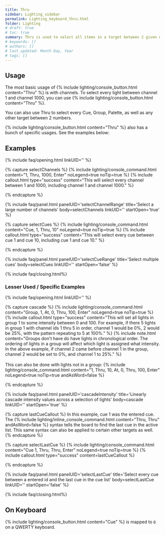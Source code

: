 ```yaml
---
title: Thru
sidebar: Lighting_sidebar
permalink: Lighting_keyboard_thru.html
folder: Lighting
# draft: true
# toc: true
summary: Thru is used to select all items in a target between 2 given numbers.
# keywords: []
# authors: []
# last_updated: Month Day, Year
# tags: []
---
```


## Usage
The most basic usage of {% include lighting/console_button.html content="Thru" %} is with channels. To select every light between channel 1 and channel 1000, you can use {% include lighting/console_button.html content="Thru" %}.

You can also use Thru to select every Cue, Group, Palette, as well as any other target between 2 numbers.

{% include lighting/console_button.html content="Thru" %} also has a bunch of specific usages. See the examples below:
## Examples
<!-- Leave the linkID blank if you want to be able to open multiple sections at once.
Otherwise, only one panel can be open at a time per linkUID.
panelUID must be unique to all other faq panels on this page -->

{% include faq/opening.html linkUID='' %}

{% capture selectChannels %}
{% include lighting/console_command.html content="1, Thru, 1000, Enter" noLegend=true noTip=true %}
{% include callout.html type="success" content="This will select every channel between 1 and 1000, including channel 1 and channel 1000." %}

{% endcapture %}


{% include faq/panel.html panelUID='selectChannelRange' title='Select a large number of channels' body=selectChannels linkUID='' startOpen='true' %}

{% capture selectCues %}
{% include lighting/console_command.html content="Cue, 1, Thru, 10" noLegend=true noTip=true %}
{% include callout.html type="success" content="This will select every cue between cue 1 and cue 10, including cue 1 and cue 10." %}

{% endcapture %}

{% include faq/panel.html panelUID='selectCueRange' title='Select multiple cues' body=selectCues linkUID='' startOpen='false' %}


{% include faq/closing.html%}

### Lesser Used / Specific Examples
<!-- Leave the linkID blank if you want to be able to open multiple sections at once.
Otherwise, only one panel can be open at a time per linkUID.
panelUID must be unique to all other faq panels on this page -->

{% include faq/opening.html linkUID='' %}

{% capture cascade %}
{% include lighting/console_command.html content="Group, 1, At, 0, Thru, 100, Enter" noLegend=true noTip=true %}
{% include callout.html type="success" content="This will set all lights in group 1 to some intensity between 0 and 100. For example, if there 5 lights in group 1 with channel ids 1 thru 5 in order, channel 1 would be 0%, 2 would be 25%, with the pattern repeating to 5 at 100%." %}
{% include note.html content="Groups don't have do have lights in chronological order. The ordering of lights in a group will affect which light is assigned what intensity. In the above example, if channel 2 came before channel 1 in the group, channel 2 would be set to 0%, and channel 1 to 25%." %}
<br><br>
This can also be done with lights not in a group:
{% include lighting/console_command.html content="1, Thru, 10, At, 0, Thru, 100, Enter" noLegend=true noTip=true andAsWord=false %}

{% endcapture %}

{% include faq/panel.html panelUID='cascadeIntensity' title='Linearly cascade intensity values across a selection of lights' body=cascade linkUID='' startOpen='true' %}


{% capture lastCueCallout %}
In this example, cue 1 was the entered cue. The {% include lighting/inline_console_command.html content="Thru, Thru" andAsWord=false %} syntax tells the board to find the last cue in the active list. This same syntax can also be applied to certain other targets as well.
{% endcapture %}


{% capture selectLastCue %}
{% include lighting/console_command.html content="Cue 1, Thru, Thru, Enter" noLegend=true noTip=true %}
{% include callout.html type="success" content=lastCueCallout %}

{% endcapture %}

{% include faq/panel.html panelUID='selectLastCue' title='Select every cue between a entered id and the last cue in the cue list' body=selectLastCue linkUID='' startOpen='false' %}

{% include faq/closing.html%}


## On Keyboard
{% include lighting/console_button.html content="Cue" %} is mapped to `Q` on a QWERTY keyboard.
